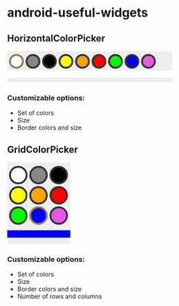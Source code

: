 # android-useful-widgets

## HorizontalColorPicker
![HorizontalColorPicker](https://raw.githubusercontent.com/Nofre/android-useful-widgets/master/images/HorizontalColorPicker.gif)

### Customizable options:
- Set of colors
- Size
- Border colors and size



## GridColorPicker
![GridColorPicker](https://raw.githubusercontent.com/Nofre/android-useful-widgets/master/images/GridColorPicker.gif)

### Customizable options:
- Set of colors
- Size
- Border colors and size
- Number of rows and columns
